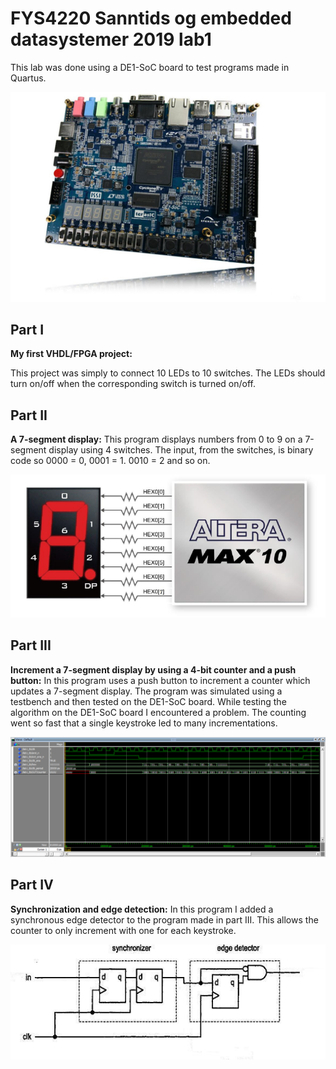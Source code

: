 # FYS4220 Sanntids og embedded datasystemer 2019 lab1

This lab was done using a DE1-SoC board to test programs made in Quartus.

![FPGA](/image_files/fpga.jpg)

## Part I
**My first VHDL/FPGA project:**

This project was simply to connect 10 LEDs to 10 switches. 
The LEDs should turn on/off when the corresponding switch is turned on/off.

## Part II
**A 7-segment display:**
This program displays numbers from 0 to 9 on a 7-segment display using 4 switches.
The input, from the switches, is binary code so 0000 = 0, 0001 = 1. 0010 = 2 and so on.

![Seven segment](/image_files/sevenSegment.png)

## Part III
**Increment a 7-segment display by using a 4-bit counter and a push button:**
In this program uses a push button to increment a counter which updates a 7-segment display. The program was simulated using a testbench and then tested on the DE1-SoC board. While testing the algorithm on the DE1-SoC board I encountered a problem. The counting went so fast that a single keystroke led to many incrementations. 

![simulation result](/image_files/VHDL_simulation.png)

## Part IV
**Synchronization and edge detection:**
In this program I added a synchronous edge detector to the program made in part III. This allows the counter to only increment with one for each keystroke.

![Edge detection](/image_files/edge_detect.JPG)

